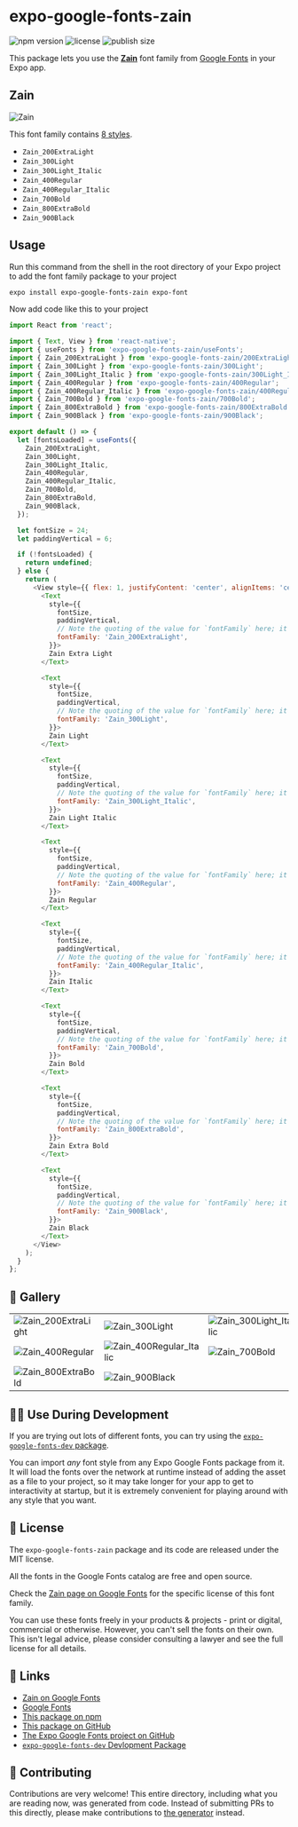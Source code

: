 # expo-google-fonts-zain

![npm version](https://flat.badgen.net/npm/v/expo-google-fonts-zain)
![license](https://flat.badgen.net/github/license/expo/google-fonts)
![publish size](https://flat.badgen.net/packagephobia/install/expo-google-fonts-zain)

This package lets you use the [**Zain**](https://fonts.google.com/specimen/Zain) font family from [Google Fonts](https://fonts.google.com/) in your Expo app.

## Zain

![Zain](./font-family.png)

This font family contains [8 styles](#-gallery).

- `Zain_200ExtraLight`
- `Zain_300Light`
- `Zain_300Light_Italic`
- `Zain_400Regular`
- `Zain_400Regular_Italic`
- `Zain_700Bold`
- `Zain_800ExtraBold`
- `Zain_900Black`

## Usage

Run this command from the shell in the root directory of your Expo project to add the font family package to your project
```sh
expo install expo-google-fonts-zain expo-font
```

Now add code like this to your project
```js
import React from 'react';

import { Text, View } from 'react-native';
import { useFonts } from 'expo-google-fonts-zain/useFonts';
import { Zain_200ExtraLight } from 'expo-google-fonts-zain/200ExtraLight';
import { Zain_300Light } from 'expo-google-fonts-zain/300Light';
import { Zain_300Light_Italic } from 'expo-google-fonts-zain/300Light_Italic';
import { Zain_400Regular } from 'expo-google-fonts-zain/400Regular';
import { Zain_400Regular_Italic } from 'expo-google-fonts-zain/400Regular_Italic';
import { Zain_700Bold } from 'expo-google-fonts-zain/700Bold';
import { Zain_800ExtraBold } from 'expo-google-fonts-zain/800ExtraBold';
import { Zain_900Black } from 'expo-google-fonts-zain/900Black';

export default () => {
  let [fontsLoaded] = useFonts({
    Zain_200ExtraLight,
    Zain_300Light,
    Zain_300Light_Italic,
    Zain_400Regular,
    Zain_400Regular_Italic,
    Zain_700Bold,
    Zain_800ExtraBold,
    Zain_900Black,
  });

  let fontSize = 24;
  let paddingVertical = 6;

  if (!fontsLoaded) {
    return undefined;
  } else {
    return (
      <View style={{ flex: 1, justifyContent: 'center', alignItems: 'center' }}>
        <Text
          style={{
            fontSize,
            paddingVertical,
            // Note the quoting of the value for `fontFamily` here; it expects a string!
            fontFamily: 'Zain_200ExtraLight',
          }}>
          Zain Extra Light
        </Text>

        <Text
          style={{
            fontSize,
            paddingVertical,
            // Note the quoting of the value for `fontFamily` here; it expects a string!
            fontFamily: 'Zain_300Light',
          }}>
          Zain Light
        </Text>

        <Text
          style={{
            fontSize,
            paddingVertical,
            // Note the quoting of the value for `fontFamily` here; it expects a string!
            fontFamily: 'Zain_300Light_Italic',
          }}>
          Zain Light Italic
        </Text>

        <Text
          style={{
            fontSize,
            paddingVertical,
            // Note the quoting of the value for `fontFamily` here; it expects a string!
            fontFamily: 'Zain_400Regular',
          }}>
          Zain Regular
        </Text>

        <Text
          style={{
            fontSize,
            paddingVertical,
            // Note the quoting of the value for `fontFamily` here; it expects a string!
            fontFamily: 'Zain_400Regular_Italic',
          }}>
          Zain Italic
        </Text>

        <Text
          style={{
            fontSize,
            paddingVertical,
            // Note the quoting of the value for `fontFamily` here; it expects a string!
            fontFamily: 'Zain_700Bold',
          }}>
          Zain Bold
        </Text>

        <Text
          style={{
            fontSize,
            paddingVertical,
            // Note the quoting of the value for `fontFamily` here; it expects a string!
            fontFamily: 'Zain_800ExtraBold',
          }}>
          Zain Extra Bold
        </Text>

        <Text
          style={{
            fontSize,
            paddingVertical,
            // Note the quoting of the value for `fontFamily` here; it expects a string!
            fontFamily: 'Zain_900Black',
          }}>
          Zain Black
        </Text>
      </View>
    );
  }
};

```

## 🔡 Gallery


||||
|-|-|-|
|![Zain_200ExtraLight](.//200ExtraLight/Zain_200ExtraLight.ttf.png)|![Zain_300Light](.//300Light/Zain_300Light.ttf.png)|![Zain_300Light_Italic](.//300Light_Italic/Zain_300Light_Italic.ttf.png)||
|![Zain_400Regular](.//400Regular/Zain_400Regular.ttf.png)|![Zain_400Regular_Italic](.//400Regular_Italic/Zain_400Regular_Italic.ttf.png)|![Zain_700Bold](.//700Bold/Zain_700Bold.ttf.png)||
|![Zain_800ExtraBold](.//800ExtraBold/Zain_800ExtraBold.ttf.png)|![Zain_900Black](.//900Black/Zain_900Black.ttf.png)|||


## 👩‍💻 Use During Development

If you are trying out lots of different fonts, you can try using the [`expo-google-fonts-dev` package](https://github.com/freeboub/google-fonts/tree/master/font-packages/dev#readme).

You can import *any* font style from any Expo Google Fonts package from it. It will load the fonts
over the network at runtime instead of adding the asset as a file to your project, so it may take longer
for your app to get to interactivity at startup, but it is extremely convenient
for playing around with any style that you want.

## 📖 License

The `expo-google-fonts-zain` package and its code are released under the MIT license.

All the fonts in the Google Fonts catalog are free and open source.

Check the [Zain page on Google Fonts](https://fonts.google.com/specimen/Zain) for the specific license of this font family.

You can use these fonts freely in your products & projects - print or digital, commercial or otherwise. However, you can't sell the fonts on their own. This isn't legal advice, please consider consulting a lawyer and see the full license for all details.

## 🔗 Links

- [Zain on Google Fonts](https://fonts.google.com/specimen/Zain)
- [Google Fonts](https://fonts.google.com/)
- [This package on npm](https://www.npmjs.com/package/expo-google-fonts-zain)
- [This package on GitHub](https://github.com/freeboub/google-fonts/tree/master/font-packages/zain)
- [The Expo Google Fonts project on GitHub](https://github.com/freeboub/google-fonts)
- [`expo-google-fonts-dev` Devlopment Package](https://github.com/freeboub/google-fonts/tree/master/font-packages/dev)

## 🤝 Contributing

Contributions are very welcome! This entire directory, including what you are reading now, was generated from code. Instead of submitting PRs to this directly, please make contributions to [the generator](https://github.com/freeboub/google-fonts/tree/master/packages/generator) instead.

